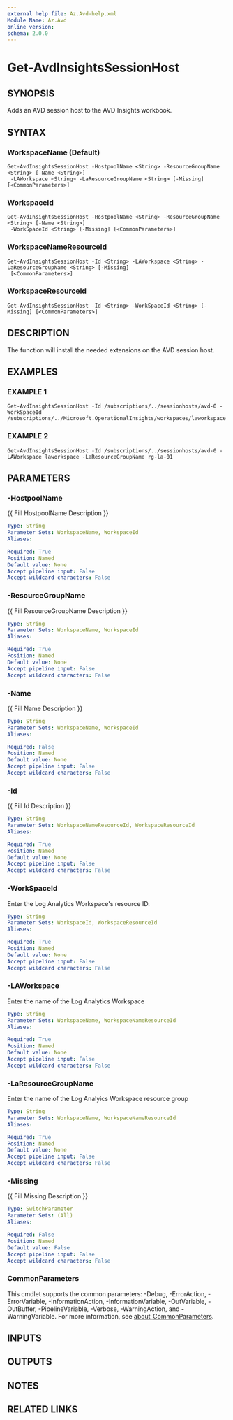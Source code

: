 ```yaml
---
external help file: Az.Avd-help.xml
Module Name: Az.Avd
online version:
schema: 2.0.0
---
```


# Get-AvdInsightsSessionHost

## SYNOPSIS
Adds an AVD session host to the AVD Insights workbook.

## SYNTAX

### WorkspaceName (Default)
```
Get-AvdInsightsSessionHost -HostpoolName <String> -ResourceGroupName <String> [-Name <String>]
 -LAWorkspace <String> -LaResourceGroupName <String> [-Missing] [<CommonParameters>]
```

### WorkspaceId
```
Get-AvdInsightsSessionHost -HostpoolName <String> -ResourceGroupName <String> [-Name <String>]
 -WorkSpaceId <String> [-Missing] [<CommonParameters>]
```

### WorkspaceNameResourceId
```
Get-AvdInsightsSessionHost -Id <String> -LAWorkspace <String> -LaResourceGroupName <String> [-Missing]
 [<CommonParameters>]
```

### WorkspaceResourceId
```
Get-AvdInsightsSessionHost -Id <String> -WorkSpaceId <String> [-Missing] [<CommonParameters>]
```

## DESCRIPTION
The function will install the needed extensions on the AVD session host.

## EXAMPLES

### EXAMPLE 1
```
Get-AvdInsightsSessionHost -Id /subscriptions/../sessionhosts/avd-0 -WorkSpaceId /subscriptions/../Microsoft.OperationalInsights/workspaces/laworkspace
```

### EXAMPLE 2
```
Get-AvdInsightsSessionHost -Id /subscriptions/../sessionhosts/avd-0 -LAWorkspace laworkspace -LaResourceGroupName rg-la-01
```

## PARAMETERS

### -HostpoolName
{{ Fill HostpoolName Description }}

```yaml
Type: String
Parameter Sets: WorkspaceName, WorkspaceId
Aliases:

Required: True
Position: Named
Default value: None
Accept pipeline input: False
Accept wildcard characters: False
```

### -ResourceGroupName
{{ Fill ResourceGroupName Description }}

```yaml
Type: String
Parameter Sets: WorkspaceName, WorkspaceId
Aliases:

Required: True
Position: Named
Default value: None
Accept pipeline input: False
Accept wildcard characters: False
```

### -Name
{{ Fill Name Description }}

```yaml
Type: String
Parameter Sets: WorkspaceName, WorkspaceId
Aliases:

Required: False
Position: Named
Default value: None
Accept pipeline input: False
Accept wildcard characters: False
```

### -Id
{{ Fill Id Description }}

```yaml
Type: String
Parameter Sets: WorkspaceNameResourceId, WorkspaceResourceId
Aliases:

Required: True
Position: Named
Default value: None
Accept pipeline input: False
Accept wildcard characters: False
```

### -WorkSpaceId
Enter the Log Analytics Workspace's resource ID.

```yaml
Type: String
Parameter Sets: WorkspaceId, WorkspaceResourceId
Aliases:

Required: True
Position: Named
Default value: None
Accept pipeline input: False
Accept wildcard characters: False
```

### -LAWorkspace
Enter the name of the Log Analytics Workspace

```yaml
Type: String
Parameter Sets: WorkspaceName, WorkspaceNameResourceId
Aliases:

Required: True
Position: Named
Default value: None
Accept pipeline input: False
Accept wildcard characters: False
```

### -LaResourceGroupName
Enter the name of the Log Analyics Workspace resource group

```yaml
Type: String
Parameter Sets: WorkspaceName, WorkspaceNameResourceId
Aliases:

Required: True
Position: Named
Default value: None
Accept pipeline input: False
Accept wildcard characters: False
```

### -Missing
{{ Fill Missing Description }}

```yaml
Type: SwitchParameter
Parameter Sets: (All)
Aliases:

Required: False
Position: Named
Default value: False
Accept pipeline input: False
Accept wildcard characters: False
```

### CommonParameters
This cmdlet supports the common parameters: -Debug, -ErrorAction, -ErrorVariable, -InformationAction, -InformationVariable, -OutVariable, -OutBuffer, -PipelineVariable, -Verbose, -WarningAction, and -WarningVariable. For more information, see [about_CommonParameters](http://go.microsoft.com/fwlink/?LinkID=113216).

## INPUTS

## OUTPUTS

## NOTES

## RELATED LINKS
